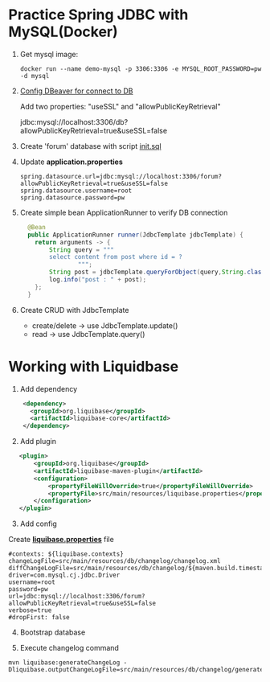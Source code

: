 # Practice Spring JDBC with MySQL(Docker)

1. Get mysql image:
    ``` shell
    docker run --name demo-mysql -p 3306:3306 -e MYSQL_ROOT_PASSWORD=pw -d mysql
    ```
2. [Config DBeaver for connect to DB](https://stackoverflow.com/a/61939827/18859462)

   Add two properties: "useSSL" and "allowPublicKeyRetrieval"

   jdbc:mysql://localhost:3306/db?allowPublicKeyRetrieval=true&useSSL=false

3. Create 'forum' database with script [init.sql](./src/main/resources/sql/script/init.sql)

4. Update **application.properties**
   ``` 
   spring.datasource.url=jdbc:mysql://localhost:3306/forum?allowPublicKeyRetrieval=true&useSSL=false
   spring.datasource.username=root
   spring.datasource.password=pw
   ```
5. Create simple bean ApplicationRunner to verify DB connection
    ``` java
      @Bean
      public ApplicationRunner runner(JdbcTemplate jdbcTemplate) {
        return arguments -> {
            String query = """
            select content from post where id = ?
                    """;
            String post = jdbcTemplate.queryForObject(query,String.class, 1);
            log.info("post : " + post);
        };
      }
    ```
6. Create CRUD with JdbcTemplate
    - create/delete -> use JdbcTemplate.update()
    - read -> use JdbcTemplate.query()
# Working with Liquidbase

1. Add dependency
``` xml
    <dependency>
      <groupId>org.liquibase</groupId>
      <artifactId>liquibase-core</artifactId>
    </dependency>
```

2. Add plugin

``` xml
   <plugin>
       <groupId>org.liquibase</groupId>
       <artifactId>liquibase-maven-plugin</artifactId>
       <configuration>
           <propertyFileWillOverride>true</propertyFileWillOverride>
           <propertyFile>src/main/resources/liquibase.properties</propertyFile>
       </configuration>
   </plugin>
```

3. Add config

Create **[liquibase.properties](src/main/resources/liquibase.properties)** file

``` properties 
#contexts: ${liquibase.contexts}
changeLogFile=src/main/resources/db/changelog/changelog.xml
diffChangeLogFile=src/main/resources/db/changelog/${maven.build.timestamp}changelog.xml
driver=com.mysql.cj.jdbc.Driver
username=root
password=pw
url=jdbc:mysql://localhost:3306/forum?allowPublicKeyRetrieval=true&useSSL=false
verbose=true
#dropFirst: false
```

4. Bootstrap database
 
5. Execute changelog command
``` shell
mvn liquibase:generateChangeLog -Dliquibase.outputChangeLogFile=src/main/resources/db/changelog/generate.xml
```
